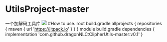 # UtilsProject-master
一个加解码工具库   [![](https://jitpack.io/v/dragonNLC/ClipherUtils-master.svg)](https://jitpack.io/#dragonNLC/ClipherUtils-master)
#How to use.
root build.gradle
allprojects {
	repositories {
		maven { url 'https://jitpack.io' }
	}
}
module build.gradle
dependencies {
	 implementation 'com.github.dragonNLC:ClipherUtils-master:v0.1'
}